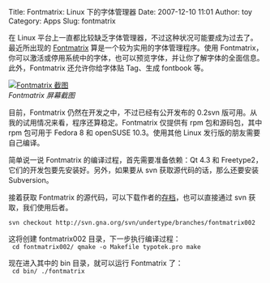 Title: Fontmatrix: Linux 下的字体管理器
Date: 2007-12-10 11:01
Author: toy
Category: Apps
Slug: fontmatrix

在 Linux
平台上一直都比较缺乏字体管理器，不过这种状况可能要成为过去了。最近所出现的
[Fontmatrix](http://www.fontmatrix.net/)
算是一个较为实用的字体管理程序。使用
Fontmatrix，你可以激活或停用系统中的字体，也可以预览字体，并让你了解字体的全面信息。此外，Fontmatrix
还允许你给字体贴 Tag、生成 fontbook 等。

[![Fontmatrix
截图](http://i.linuxtoy.org/i/2007/12/fontmatrix-thumb.png)](http://i.linuxtoy.org/i/2007/12/fontmatrix.png)  
*Fontmatrix 屏幕截图*

目前，Fontmatrix 仍然在开发之中，不过已经有公开发布的 0.2svn
版可用。从我的试用情况来看，程序还算稳定。Fontmatrix 仅提供有 rpm
包和源码包，其中 rpm 包可用于 Fedora 8 和 openSUSE 10.3。使用其他 Linux
发行版的朋友需要自己编译。

简单说一说 Fontmatrix 的编译过程，首先需要准备依赖：Qt 4.3 和
Freetype2，它们的开发包要先安装好。另外，如果要从 svn
获取源代码的话，那么还要安装 Subversion。

接着获取 Fontmatrix
的源代码，可以下载作者的[存档](http://www.fontmatrix.net/archives)，也可以直接通过
svn 获取，我们使用后者。

`svn checkout http://svn.gna.org/svn/undertype/branches/fontmatrix002`

这将创建 fontmatrix002 目录，下一步执行编译过程：  
` cd fontmatrix002/ qmake -o Makefile typotek.pro make`

现在进入其中的 bin 目录，就可以运行 Fontmatrix 了：  
` cd bin/ ./fontmatrix`
